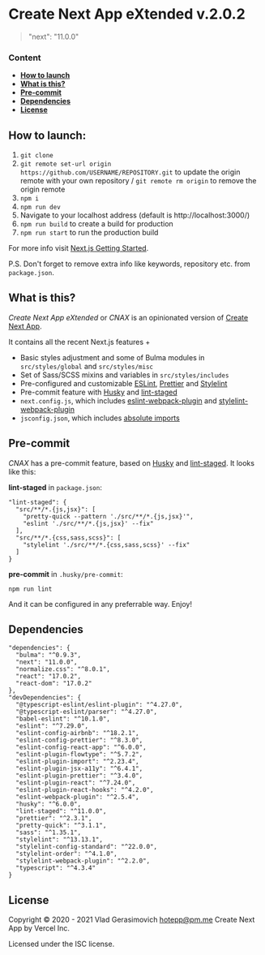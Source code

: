 # Create Next App eXtended v.2.0.2

> "next": "11.0.0"

### Content

- **[How to launch](#how-to-launch)**
- **[What is this?](#what-is-this)**
- **[Pre-commit](#pre-commit)**
- **[Dependencies](#dependencies)**
- **[License](#license)**

## How to launch:

1. `git clone`
2. `git remote set-url origin https://github.com/USERNAME/REPOSITORY.git` to update the origin remote with your own repository / `git remote rm origin` to remove the origin remote
3. `npm i`
4. `npm run dev`
5. Navigate to your localhost address
   (default is http://localhost:3000/)
6. `npm run build` to create a build for production
7. `npm run start` to run the production build

For more info visit [Next.js Getting Started](https://nextjs.org/docs/getting-started).

P.S. Don't forget to remove extra info like keywords, repository etc. from `package.json`.

## What is this?

_Create Next App eXtended_ or _CNAX_ is an opinionated version of [Create Next App](https://nextjs.org/docs/api-reference/create-next-app).

It contains all the recent Next.js features +

- Basic styles adjustment and some of Bulma modules in `src/styles/global` and `src/styles/misc`
- Set of Sass/SCSS mixins and variables in `src/styles/includes`
- Pre-configured and customizable [ESLint](https://eslint.org/), [Prettier](https://prettier.io/) and [Stylelint](https://stylelint.io/)
- Pre-commit feature with [Husky](https://github.com/typicode/husky) and [lint-staged](https://github.com/okonet/lint-staged)
- `next.config.js`, which includes [eslint-webpack-plugin](https://github.com/webpack-contrib/eslint-webpack-plugin) and [stylelint-webpack-plugin](https://github.com/webpack-contrib/stylelint-webpack-plugin)
- `jsconfig.json`, which includes [absolute imports](https://nextjs.org/docs/advanced-features/module-path-aliases)

## Pre-commit

_CNAX_ has a pre-commit feature, based on [Husky](https://github.com/typicode/husky) and [lint-staged](https://github.com/okonet/lint-staged). It looks like this:

**lint-staged** in `package.json`:

```
"lint-staged": {
  "src/**/*.{js,jsx}": [
    "pretty-quick --pattern './src/**/*.{js,jsx}'",
    "eslint './src/**/*.{js,jsx}' --fix"
  ],
  "src/**/*.{css,sass,scss}": [
    "stylelint './src/**/*.{css,sass,scss}' --fix"
  ]
}
```

**pre-commit** in `.husky/pre-commit`:

```
npm run lint
```

And it can be configured in any preferrable way. Enjoy!

## Dependencies

```
"dependencies": {
  "bulma": "^0.9.3",
  "next": "11.0.0",
  "normalize.css": "^8.0.1",
  "react": "17.0.2",
  "react-dom": "17.0.2"
},
"devDependencies": {
  "@typescript-eslint/eslint-plugin": "^4.27.0",
  "@typescript-eslint/parser": "^4.27.0",
  "babel-eslint": "^10.1.0",
  "eslint": "^7.29.0",
  "eslint-config-airbnb": "^18.2.1",
  "eslint-config-prettier": "^8.3.0",
  "eslint-config-react-app": "^6.0.0",
  "eslint-plugin-flowtype": "^5.7.2",
  "eslint-plugin-import": "^2.23.4",
  "eslint-plugin-jsx-a11y": "^6.4.1",
  "eslint-plugin-prettier": "^3.4.0",
  "eslint-plugin-react": "^7.24.0",
  "eslint-plugin-react-hooks": "^4.2.0",
  "eslint-webpack-plugin": "^2.5.4",
  "husky": "^6.0.0",
  "lint-staged": "^11.0.0",
  "prettier": "^2.3.1",
  "pretty-quick": "^3.1.1",
  "sass": "^1.35.1",
  "stylelint": "^13.13.1",
  "stylelint-config-standard": "^22.0.0",
  "stylelint-order": "^4.1.0",
  "stylelint-webpack-plugin": "^2.2.0",
  "typescript": "^4.3.4"
}
```

## License

Copyright © 2020 - 2021 Vlad Gerasimovich <hotepp@pm.me> Create Next App by Vercel Inc.

Licensed under the ISC license.
